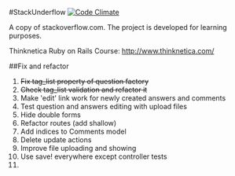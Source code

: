 #StackUnderflow
[![Code Climate](https://codeclimate.com/github/Jeiwan/StackUnderflow/badges/gpa.svg)](https://codeclimate.com/github/Jeiwan/StackUnderflow)

A copy of stackoverflow.com.
The project is developed for learning purposes.

Thinknetica Ruby on Rails Course: http://www.thinknetica.com/

##Fix and refactor
1. ~~Fix tag_list property of question factory~~
2. ~~Check tag_list validation and refactor it~~
3. Make 'edit' link work for newly created answers and comments
4. Test question and answers editing with upload files 
5. Hide double forms
6. Refactor routes (add shallow)
7. Add indices to Comments model
8. Delete update actions
9. Improve file uploading and showing
10. Use save! everywhere except controller tests
11. 